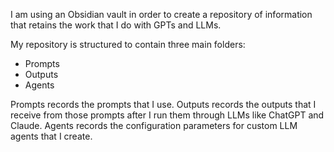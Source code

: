I am using an Obsidian vault in order to create a repository of information that retains the work that I do with GPTs and LLMs.

My repository is structured to contain three main folders:

- Prompts
- Outputs
- Agents

Prompts records the prompts that I use.
Outputs records the outputs that I receive from those prompts after I run them through LLMs like ChatGPT and Claude.
Agents records the configuration parameters for custom LLM agents that I create. 